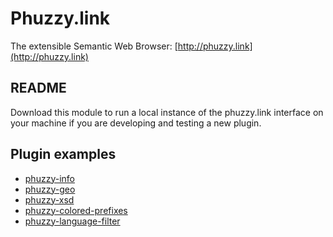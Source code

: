 # Phuzzy.link
The extensible Semantic Web Browser: [http://phuzzy.link](http://phuzzy.link)

## README
Download this module to run a local instance of the phuzzy.link interface on your machine if you are developing and testing a new plugin.

## Plugin examples
 - [phuzzy-info](https://github.com/blake-regalia/phuzzy-info)
 - [phuzzy-geo](https://github.com/blake-regalia/phuzzy-geo)
 - [phuzzy-xsd](https://github.com/blake-regalia/phuzzy-xsd)
 - [phuzzy-colored-prefixes](https://github.com/blake-regalia/phuzzy-colored-prefixes)
 - [phuzzy-language-filter](https://github.com/blake-regalia/phuzzy-language-filter)